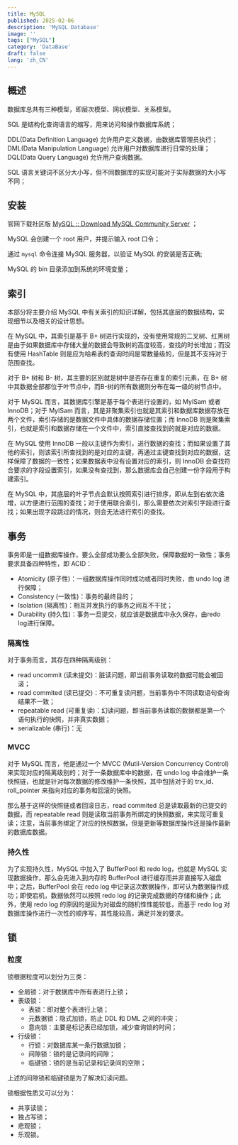 ```yaml
---
title: MySQL
published: 2025-02-06
description: 'MySQL Database'
image: ''
tags: ["MySQL"]
category: 'DataBase'
draft: false 
lang: 'zh_CN'
---
```


## 概述

数据库总共有三种模型，即层次模型、网状模型、关系模型。

SQL 是结构化查询语言的缩写，用来访问和操作数据库系统；

DDL(Data Definition Language) 允许用户定义数据，由数据库管理员执行；DML(Data Manipulation Language) 允许用户对数据库进行日常的处理；DQL(Data Query Language) 允许用户查询数据。

SQL 语言关键词不区分大小写，但不同数据库的实现可能对于实际数据的大小写不同；

## 安装

官网下载社区版 [MySQL :: Download MySQL Community Server](https://dev.mysql.com/downloads/mysql/) ；

MySQL 会创建一个 root 用户，并提示输入 root 口令；

通过 `mysql` 命令连接 MySQL 服务器，以验证 MySQL 的安装是否正确;

MySQL 的 bin 目录添加到系统的环境变量；

## 索引

本部分将主要介绍 MySQL 中有关索引的知识详解，包括其底层的数据结构，实现细节以及相关的设计思想。

在 MySQL 中，其索引是基于 B+ 树进行实现的，没有使用常规的二叉树、红黑树是由于如果数据库中存储大量的数据会导致树的高度较高，查找的时长增加；而没有使用 HashTable 则是应为哈希表的查询时间是常数量级的，但是其不支持对于范围查找。

对于 B+ 树和 B- 树，其主要的区别就是树中是否存在重复的索引元素，在 B+ 树中其数据全部都位于叶节点中，而B-树的所有数据则分布在每一级的树节点中。

对于 MySQL 而言，其数据库引擎是基于每个表进行设置的，如 MyISam 或者 InnoDB；对于 MyISam 而言，其是非聚集索引也就是其索引和数据库数据存放在两个文件，索引存储的是数据文件中具体的数据存储位置；而 InnoDB 则是聚集索引，也就是索引和数据存储在一个文件中，索引直接查找到的就是对应的数据。

在 MySQL 使用 InnoDB 一般以主键作为索引，进行数据的查找；而如果设置了其他的索引，则该索引所查找到的是对应的主键，再通过主键查找到对应的数据，这样保障了数据的一致性；如果数据表中没有设置对应的索引，则 InnoDB 会查找符合要求的字段设置索引，如果没有查找到，那么数据库会自己创建一份字段用于构建索引。

在 MySQL 中，其底层的叶子节点会默认按照索引进行排序，即从左到右依次递增，以方便进行范围的查找；对于使用联合索引，那么需要依次对索引字段进行查找；如果出现字段跳过的情况，则会无法进行索引的查找。

## 事务

事务即是一组数据库操作，要么全部成功要么全部失败，保障数据的一致性；事务要求具备四种特性，即 ACID：

- Atomicity (原子性)：一组数据库操作同时成功或者同时失败，由 undo log 进行保障；
- Consistency (一致性)：事务的最终目的；
- Isolation (隔离性)：相互并发执行的事务之间互不干扰；
- Durability (持久性)：事务一旦提交，就应该是数据库中永久保存，由redo log进行保障。

### 隔离性

对于事务而言，其存在四种隔离级别：

- read uncommit (读未提交)：脏读问题，即当前事务读取的数据可能会被回滚；
- read commited (读已提交)：不可重复读问题，当前事务中不同读取语句查询结果不一致；
- repeatable read (可重复读)：幻读问题，即当前事务读取的数据都是第一个语句执行的快照，并非真实数据；
- serializable (串行)：无

### MVCC

对于 MySQL 而言，他是通过一个 MVCC (Mutil-Version Concurrency Control) 来实现对应的隔离级别的；对于一条数据库中的数据，在 undo log 中会维护一条快照链，也就是针对每次数据的修改维护一条快照，其中包括对于的 trx_id、roll_pointer 来指向对应的事务和回滚的快照。

那么基于这样的快照链或者回滚日志，read commited 总是读取最新的已提交的数据，而 repeatable read 则是读取当前事务所绑定的快照数据，来实现可重复读；注意，当前事务绑定了对应的快照数据，但是更新等数据库操作还是操作最新的数据库数据。

### 持久性

为了实现持久性，MySQL 中加入了 BufferPool 和 redo log，也就是 MySQL 实现数据操作，那么会先进入到内存的 BufferPool 进行缓存而并非直接写入磁盘中；之后，BufferPool 会在 redo log 中记录这次数据操作，即可认为数据操作成功；即使宕机，数据依然可以按照 redo log 的记录完成数据的存储和操作；此外，使用 redo log 的原因的是因为对磁盘的随机性性能较低，而基于 redo log 对数据库操作进行一次性的顺序写，其性能较高，满足并发的要求。

## 锁

### 粒度

锁根据粒度可以划分为三类：

- 全局锁：对于数据库中所有表进行上锁；
- 表级锁：
  - 表锁：即对整个表进行上锁；
  - 元数据锁：隐式加锁，防止 DDL 和 DML 之间的冲突；
  - 意向锁：主要是标记表已经加锁，减少查询锁的时间；
- 行级锁：
  - 行锁：对数据库某一条行数据加锁；
  - 间隙锁：锁的是记录间的间隙；
  - 临键锁：锁的是当前记录和记录间的空隙；

上述的间隙锁和临键锁是为了解决幻读问题。

锁根据性质又可以分为：

- 共享读锁；
- 独占写锁；
- 悲观锁；
- 乐观锁。
